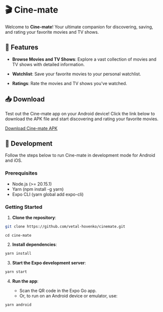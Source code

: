 
  

# 🎬 Cine-mate

  

Welcome to **Cine-mate**! Your ultimate companion for discovering, saving, and rating your favorite movies and TV shows.

  

## 📱 Features

  

- **Browse Movies and TV Shows**: Explore a vast collection of movies and TV shows with detailed information.

- **Watchlist**: Save your favorite movies to your personal watchlist.

- **Ratings**: Rate the movies and TV shows you've watched.

  

## 📥 Download

  

Test out the Cine-mate app on your Android device! Click the link below to download the APK file and start discovering and rating your favorite movies.

  

[Download Cine-mate APK](https://expo.dev/artifacts/eas/sJEcqsJvZka65k9h7xpszy.apk)

  

## 🚀 Development

  

Follow the steps below to run Cine-mate in development mode for Android and iOS.

  

### Prerequisites

  
- Node.js (>= 20.15.1)
- Yarn (npm install -g yarn)
- Expo CLI (yarn global add expo-cli)

  

### Getting Started

  

1. **Clone the repository**:

```sh
git clone https://github.com/vetal-hovenko/cinemate.git

```

```
cd cine-mate
```

  

2. **Install dependencies**:

```sh
yarn install
```

  

3. **Start the Expo development server**:

```sh
yarn start
```

4. **Run the app**:
   
   - Scan the QR code in the Expo Go app.
   - Or, to run on an Android device or emulator, use:
     
  ```
  yarn android
  ```

